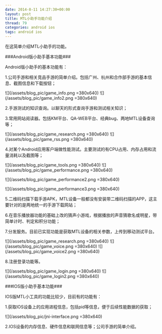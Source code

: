 ```yaml
---
date: 2014-8-11 14:27:30+00:00
layout: post
title: MTL小助手功能介绍
thread: 79
categories: android ios
tags: android ios
---
```


在这简单介绍MTL小助手的功能。


###Android版小助手基本功能###

Android版小助手的基本功能有：

1.公司手游和相关竞品手游的简单介绍。包括广州、杭州和合作部手游的基本信息、截图信息和下载按钮；

![](/assets/blog_pic/game_info.png =380x640)
![](/assets/blog_pic/game_info2.png =380x640)

2.手游测试的知识查询。以聊天的形式查询手游和测试相关知识；

3.常用网站阅读器。包括KM平台、QA-WEB平台、经典bug、两地MTL设备查询等；

![](/assets/blog_pic/game_research.png =380x640)
![](/assets/blog_pic/game_rss.png =380x640)

4.对某个Android应用客户端做性能测试。主要测试的有CPU占用、内存占用和流量消耗以及截图等；

![](/assets/blog_pic/game_tools.png =380x640)
![](/assets/blog_pic/game_performance.png =380x640)

![](/assets/blog_pic/game_performance2.png =380x640)

![](/assets/blog_pic/game_performance3.png =380x640)

5.二维码扫描下载手游APK，MTL设备一般都没有安装带二维码扫描的APP，这主要针对的是两地统一的手游下载网站；

6.在音乐播放器功能的基础上改的猜声小游戏，根据播放的声音猜歌名或明星，带简单计时、判定和积分功能；

7.分发服务。目前已实现功能是获取MTL设备的相关参数，上传到移动测试平台。

![](/assets/blog_pic/game_research.png =380x640)
![](/assets/blog_pic/game_voice.png =380x640)
![](/assets/blog_pic/game_voice2.png =380x640)

8.注册登录功能等。

![](/assets/blog_pic/game_login.png =380x640)
![](/assets/blog_pic/game_login2.png =380x640)

###IOS版小助手基本功能###

IOS版MTL小工具的功能比较少，目前有的功能有：

1.获取IOS设备上的应用进程信息，包括pid等信息，便于后续性能数据的获取；

![](/assets/blog_pic/jni-interface.png =380x640)

2.IOS设备的内存信息、硬件信息和联网信息等；公司手游的简单介绍。


